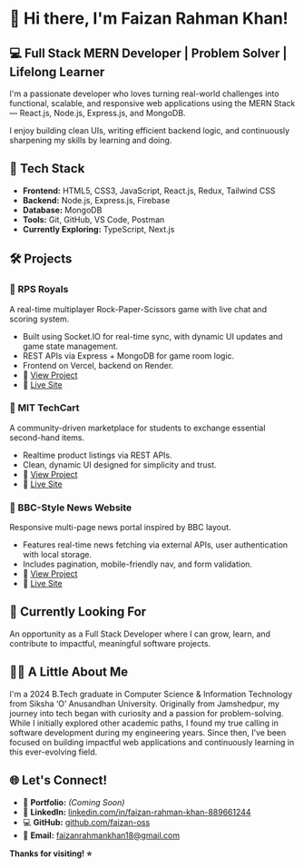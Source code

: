 <h1>👋 Hi there, I'm Faizan Rahman Khan!</h1>
<h2>💻 Full Stack MERN Developer | Problem Solver | Lifelong Learner</h2>

<p>
  I'm a passionate developer who loves turning real-world challenges into functional, scalable, and responsive web applications using the MERN Stack — React.js, Node.js, Express.js, and MongoDB.
</p>
<p>
  I enjoy building clean UIs, writing efficient backend logic, and continuously sharpening my skills by learning and doing.
</p>

<h2>🚀 Tech Stack</h2>
<ul>
  <li><strong>Frontend:</strong> HTML5, CSS3, JavaScript, React.js, Redux, Tailwind CSS</li>
  <li><strong>Backend:</strong> Node.js, Express.js, Firebase</li>
  <li><strong>Database:</strong> MongoDB</li>
  <li><strong>Tools:</strong> Git, GitHub, VS Code, Postman</li>
  <li><strong>Currently Exploring:</strong> TypeScript, Next.js</li>
</ul>

<h2>🛠 Projects</h2>

<h3>🔹 RPS Royals</h3>
<p>A real-time multiplayer Rock-Paper-Scissors game with live chat and scoring system.</p>
<ul>
  <li>Built using Socket.IO for real-time sync, with dynamic UI updates and game state management.</li>
  <li>REST APIs via Express + MongoDB for game room logic.</li>
  <li>Frontend on Vercel, backend on Render.</li>
  <li>🔗 <a href="https://github.com/faizan-oss/RPS-Royals" target="_blank">View Project</a></li>
  <li>🔗 <a href="https://rps-royals.vercel.app/" target="_blank">Live Site</a></li>
</ul>

<h3>🔹 MIT TechCart</h3>
<p>A community-driven marketplace for students to exchange essential second-hand items.</p>
<ul>
  <li>Realtime product listings via REST APIs.</li>
  <li>Clean, dynamic UI designed for simplicity and trust.</li>
  <li>🔗 <a href="https://github.com/jasminekeshari/2409" target="_blank">View Project</a></li>
  <li>🔗 <a href="https://mit-techcart.vercel.app/" target="_blank">Live Site</a></li>
</ul>

<h3>🔹 BBC-Style News Website</h3>
<p>Responsive multi-page news portal inspired by BBC layout.</p>
<ul>
  <li>Features real-time news fetching via external APIs, user authentication with local storage.</li>
  <li>Includes pagination, mobile-friendly nav, and form validation.</li>
  <li>🔗 <a href="https://github.com/faizan-oss/wbc">View Project</a></li>
  <li>🔗 <a href="https://lucent-haupia-5dc157.netlify.app/" target="_blank">Live Site</a></li>
</ul>

<h2>🎯 Currently Looking For</h2>
<p>An opportunity as a Full Stack Developer where I can grow, learn, and contribute to impactful, meaningful software projects.</p>

<h2>🙋‍♂ A Little About Me</h2>
<p>
  I'm a 2024 B.Tech graduate in Computer Science & Information Technology from Siksha ‘O’ Anusandhan University. Originally from Jamshedpur, my journey into tech began with curiosity and a passion for problem-solving. While I initially explored other academic paths, I found my true calling in software development during my engineering years. Since then, I’ve been focused on building impactful web applications and continuously learning in this ever-evolving field.
</p>

<h2>🌐 Let's Connect!</h2>
<ul>
  <li>🔗 <strong>Portfolio:</strong> <em>(Coming Soon)</em></li>
  <li>💼 <strong>LinkedIn:</strong> <a href="https://www.linkedin.com/in/faizan-rahman-khan-889661244" target="_blank">linkedin.com/in/faizan-rahman-khan-889661244</a></li>
  <li>💻 <strong>GitHub:</strong> <a href="https://github.com/faizan-oss" target="_blank">github.com/faizan-oss</a></li>
  <li>📧 <strong>Email:</strong> <a href="mailto:faizanrahmankhan18@gmail.com">faizanrahmankhan18@gmail.com</a></li>
</ul>

<p><strong>Thanks for visiting! ⭐</strong></p>
